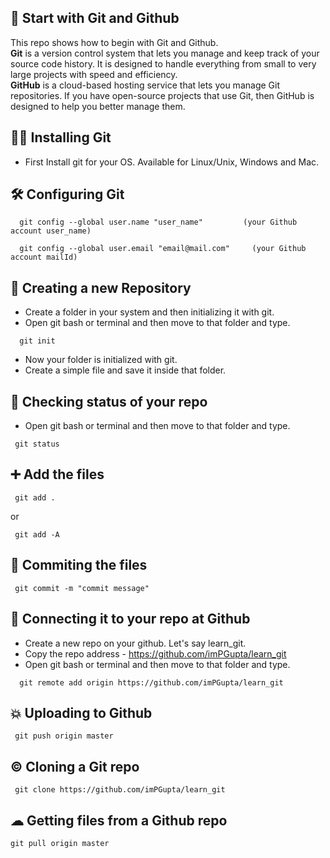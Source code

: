 ## 📌 Start with Git and Github
This repo shows how to begin with Git and Github.<br>
**Git** is a version control system that lets you manage and keep track of your source code history. It is designed to handle everything from small to very large projects with speed and efficiency.<br>
**GitHub** is a cloud-based hosting service that lets you manage Git repositories. If you have open-source projects that use Git, then GitHub is designed to help you better manage them.

## 🏃‍♂️ Installing Git
- First Install git for your OS. Available for Linux/Unix, Windows and Mac.

## 🛠 Configuring Git
```
  git config --global user.name "user_name"         (your Github account user_name) 
```
```
  git config --global user.email "email@mail.com"     (your Github account mailId)
```

## 📁 Creating a new Repository
- Create a folder in your system and then initializing it with git.
- Open git bash or terminal and then move to that folder and type.
```  
  git init 
```
- Now your folder is initialized with git.
- Create a simple file and save it inside that folder.

## 🏁 Checking status of your repo
- Open git bash or terminal and then move to that folder and type.
``` 
 git status
```
 
## ➕ Add the files
``` 
 git add .
```
 or
```
 git add -A
```

## 🔗 Commiting the files
``` 
 git commit -m "commit message"
```

## 💫 Connecting it to your repo at Github
- Create a new repo on your github. Let's say learn_git.
- Copy the repo address - https://github.com/imPGupta/learn_git
- Open git bash or terminal and then move to that folder and type.
```  
  git remote add origin https://github.com/imPGupta/learn_git
```

## 💥 Uploading to Github
``` 
 git push origin master
```

## © Cloning a Git repo
``` 
 git clone https://github.com/imPGupta/learn_git
```

## ☁ Getting files from a Github repo
```
git pull origin master
```
